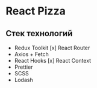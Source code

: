 # React Pizza

## Стек технологий

- Redux Toolkit
  [x] React Router
- Axios + Fetch
- React Hooks
  [x] React Context
- Prettier
- SCSS
- Lodash
